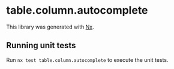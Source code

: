 # table.column.autocomplete

This library was generated with [Nx](https://nx.dev).

## Running unit tests

Run `nx test table.column.autocomplete` to execute the unit tests.
